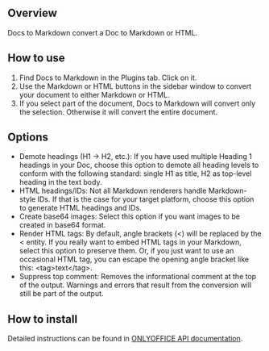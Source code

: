 ## Overview 

Docs to Markdown convert a Doc to Markdown or HTML.

## How to use

1. Find Docs to Markdown in the Plugins tab. Click on it.
2. Use the Markdown or HTML buttons in the sidebar window to convert your document to either Markdown or HTML.
3. If you select part of the document, Docs to Markdown will convert only the selection. Otherwise it will convert the entire document.

## Options

- Demote headings (H1 → H2, etc.): If you have used multiple Heading 1 headings in your Doc, choose this option to demote all heading levels to conform with the following standard: single H1 as title, H2 as top-level heading in the text body.
- HTML headings/IDs: Not all Markdown renderers handle Markdown-style IDs. If that is the case for your target platform, choose this option to generate HTML headings and IDs.
- Create base64 images: Select this option if you want images to be created in base64 format.
- Render HTML tags: By default, angle brackets (<) will be replaced by the &lt; entity. If you really want to embed HTML tags in your Markdown, select this option to preserve them. Or, if you just want to use an occasional HTML tag, you can escape the opening angle bracket like this: \<tag>text\</tag>.
- Suppress top comment: Removes the informational comment at the top of the output. Warnings and errors that result from the conversion will still be part of the output.

## How to install

Detailed instructions can be found in [ONLYOFFICE API documentation](https://api.onlyoffice.com/plugin/installation).